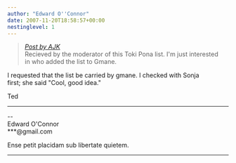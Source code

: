 ```yaml
---
author: "Edward O''Connor"
date: 2007-11-20T18:58:57+00:00
nestinglevel: 1
---
```

> [_Post by AJK_](/3reUBSKK/added-to-gmane#post1)  
> Recieved by the moderator of this Toki Pona list. I'm just interested  
> in who added the list to Gmane.  
> 

I requested that the list be carried by gmane. I checked with Sonja  
first; she said "Cool, good idea."  
  
  
Ted  

***

\--  
Edward O'Connor  
\*\*\*@gmail.com  
  
Ense petit placidam sub libertate quietem.  


***
